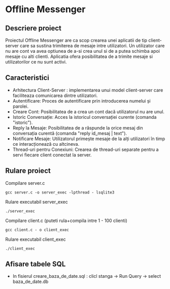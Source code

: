 # Offline Messenger

## Descriere proiect 
Proiectul Offline Messenger are ca scop crearea unei aplicatii de tip client-server care sa sustina trimiterea de mesaje intre utilizatori. Un utilizator care nu are cont va avea optiunea de a-si crea unul si de a putea schimba apoi mesaje cu alti clienti. Aplicatia ofera posibilitatea de a trimite mesaje si utilizatorilor ce nu sunt activi.

## Caracteristici
+ Arhitectura Client-Server : implementarea unui model client-server care faciliteaza comunicarea dintre utilizatori.
+ Autentificare: Proces de autentificare prin introducerea numelui și parolei.
+ Creare Cont: Posibilitatea de a crea un cont dacă utilizatorul nu are unul.
+ Istoric Conversație: Acces la istoricul conversației curente (comanda "istoric").
+ Reply la Mesaje: Posibilitatea de a răspunde la orice mesaj din conversația curentă (comanda "reply id_mesaj | text").
+ Notificare Mesaje: Utilizatorul primește mesaje de la alți utilizatori în timp ce interacționează cu altcineva.
+ Thread-uri pentru Conexiuni: Crearea de thread-uri separate pentru a servi fiecare client conectat la server.

## Rulare proiect
Compilare server.c
```
gcc server.c -o server_exec -lpthread - lsqlite3
```
Rulare executabil server_exec
```
./server_exec
```
Compilare client.c (puteti rula+compila intre 1 - 100 clienti)
```
gcc client.c - o client_exec
```
Rulare executabil client_exec
```
./client_exec
```
## Afisare tabele SQL 
+ In fisierul creare_baza_de_date.sql : clicl stanga -> Run Query -> select baza_de_date.db
